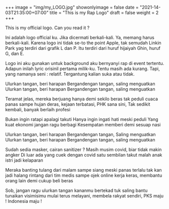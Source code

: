 +++
image = "img/my_LOGO.jpg"
showonlyimage = false
date = "2021-14-03T21:35:00+07:00"
title = "This is my Rap Logo"
draft = false
weight = 2
+++

This is my official logo. Can you read it ?

<!--more-->

Ini adalah logo official ku. Jika dicermati berkali-kali. Ya, memang harus berkali-kali. Karena logo ini tidak se-to the point Apple, tak semudah Linkin Park yag terdiri dari grafik L dan P. Itu terdiri dari huruf hijaiyah Ghin, huruf G, dan E.

Logo ini aku gunakan untuk background aku bernyanyi rap di event tertentu. Adapun inilah lyric orisinil pertama milik-ku. Tentu masih ada kurang. Tapi, yang namanya seni : relatif. Tergantung kalian suka atau tidak.

Ulurkan tangan, beri harapan
Bergandengan tangan, saling menguatkan
Ulurkan tangan, beri harapan
Bergandengan tangan, saling menguatkan

Teramat jelas,
mereka berjuang hanya demi sekilo beras
tak peduli cuaca panas sampe hujan deras,
kejaan terbatasi, PHK sana sini, Tak sedikit kembali, banyak berlaih profesi

Bukan ingin ratapi apalagi takuti
Hanya ingin ingati hati meski peduli
Yang kuat ekonomi jangan ragu berbagi
Kesempatan memberi demi sesuap nasi

Ulurkan tangan, beri harapan
Bergandengan tangan, Saling menguatkan
Ulurkan tangan, beri harapan
Bergandengan tangan, saling menguatkan

Sudah sedia masker, cairan sanitizer ?
Masih musim covid, biar tidak makin angker
Di luar ada yang cuek dengan covid satu sembilan
takut malah anak istri jadi kelaparan

Meraka banting tulang
dari malam sampe siang
meski panas terlalu tak kan jadi halang rintang
dari tim medis sampe ojek online kerja keras,
membantu orang lain demi cukup beli beras

Sob, jangan ragu ulurkan tangan kananmu
bertekad tuk saling bantu tunaikan visimisimu
mulai terus melayani, membela rakyat sendiri,
PKS maju ! Indonesia maju !
